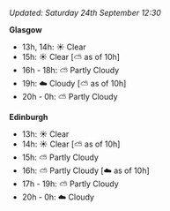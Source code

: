 *Updated: Saturday 24th September 12:30*

**Glasgow**

* 13h, 14h: :sunny: Clear
* 15h: :sunny: Clear [:partly_sunny: as of 10h]
* 16h - 18h: :partly_sunny: Partly Cloudy
* 19h: :cloud: Cloudy [:partly_sunny: as of 10h]
* 20h - 0h: :partly_sunny: Partly Cloudy

**Edinburgh**

* 13h: :sunny: Clear
* 14h: :sunny: Clear [:partly_sunny: as of 10h]
* 15h: :partly_sunny: Partly Cloudy
* 16h: :partly_sunny: Partly Cloudy [:cloud: as of 10h]
* 17h - 19h: :partly_sunny: Partly Cloudy
* 20h - 0h: :cloud: Cloudy
